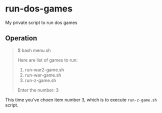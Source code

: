 # run-dos-games
My private script to run dos games

## Operation

> $ bash menu.sh
>
> Here are list of games to run:
> 1. run-war2-game.sh
> 2. run-war-game.sh
> 3. run-z-game.sh
> 
> Enter the number: 3

This time you've choen item number 3, which is to execute `run-z-game.sh` script.
